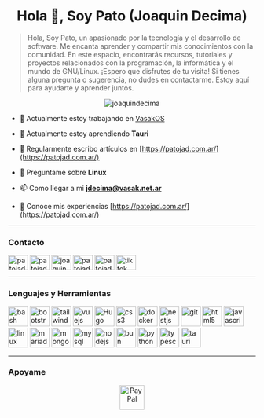<h1 align="center">Hola 👋, Soy Pato (Joaquin Decima)</h1>

> Hola, Soy Pato, un apasionado por la tecnología y el desarrollo de software. Me encanta aprender y compartir mis conocimientos con la comunidad. En este espacio, encontrarás recursos, tutoriales y proyectos relacionados con la programación, la informática y el mundo de GNU/Linux. ¡Espero que disfrutes de tu visita! Si tienes alguna pregunta o sugerencia, no dudes en contactarme. Estoy aquí para ayudarte y aprender juntos.

<center>
  <p align="center"> <img src="https://komarev.com/ghpvc/?username=joaquindecima&label=Profile%20views&color=0e75b6&style=flat" alt="joaquindecima" /> </p>
</center>
  
- 🔭 Actualmente estoy trabajando en [VasakOS](https://os.vasak.net.ar)

- 🌱 Actualmente estoy aprendiendo **Tauri**

- 📝 Regularmente escribo artículos en [https://patojad.com.ar/](https://patojad.com.ar/)

- 💬 Preguntame sobre **Linux**

- 📫 Como llegar a mi **jdecima@vasak.net.ar**

- 📄 Conoce mis experiencias [https://patojad.com.ar/](https://patojad.com.ar/)

---

### Contacto
<p align="left">
<a href="https://dev.to/patojad" target="blank"><img align="center" src="https://cdn.jsdelivr.net/npm/simple-icons@3.0.1/icons/dev-dot-to.svg" alt="patojad" height="30" width="40" /></a>
<a href="https://twitter.com/patojadoficial" target="blank"><img align="center" src="https://cdn.svgporn.com/logos/x.svg" alt="patojadoficial" height="30" width="40" /></a>
<a href="https://linkedin.com/in/joaquindecima" target="blank"><img align="center" src="https://cdn.svgporn.com/logos/linkedin-icon.svg" alt="joaquindecima" height="30" width="40" /></a>
<a href="https://instagram.com/patojadoficial" target="blank"><img align="center" src="https://raw.githubusercontent.com/rahuldkjain/github-profile-readme-generator/master/src/images/icons/Social/instagram.svg" alt="patojadoficial" height="30" width="40" /></a>
<a href="https://www.youtube.com/c/patojad" target="blank"><img align="center" src="https://cdn.svgporn.com/logos/youtube-icon.svg" alt="patojad" height="30" width="40" /></a>
<a href="https://www.tiktok.com/@patojadoficial" target="blank"><img align="center" src="https://cdn.svgporn.com/logos/tiktok-icon.svg" alt="tiktok" height="30" width="40" /></a>
</p>

---

### Lenguajes y Herramientas
<p align="left">
  <img src="https://cdn.svgporn.com/logos/bash-icon.svg" alt="bash" width="40" height="40"/>
  <img src="https://cdn.svgporn.com/logos/bootstrap.svg" alt="bootstrap" width="40" height="40"/>
  <img src="https://cdn.svgporn.com/logos/tailwindcss-icon.svg" alt="tailwind" width="40" height="40"/>
  <img src="https://cdn.svgporn.com/logos/vue.svg" alt="vuejs" width="40" height="40"/>
  <img src="https://cdn.svgporn.com/logos/hugo.svg" alt="Hugo" width="40" height="40"/>
  <img src="https://cdn.svgporn.com/logos/css-3.svg" alt="css3" width="40" height="40"/>
  <img src="https://cdn.svgporn.com/logos/docker-icon.svg" alt="docker" width="40" height="40"/> 
  <img src="https://cdn.svgporn.com/logos/nestjs.svg" alt="nestjs" width="40" height="40"/> 
  <img src="https://cdn.svgporn.com/logos/git-icon.svg" alt="git" width="40" height="40"/>
  <img src="https://cdn.svgporn.com/logos/html-5.svg" alt="html5" width="40" height="40"/>
  <img src="https://cdn.svgporn.com/logos/javascript.svg" alt="javascript" width="40" height="40"/>
  <img src="https://cdn.svgporn.com/logos/archlinux.svg" alt="linux" width="40" height="40"/>
  <img src="https://cdn.svgporn.com/logos/mariadb-icon.svg" alt="mariadb" width="40" height="40"/>
  <img src="https://cdn.svgporn.com/logos/mongodb-icon.svg" alt="mongodb" width="40" height="40"/>
  <img src="https://cdn.svgporn.com/logos/mysql.svg" alt="mysql" width="40" height="40"/>
  <img src="https://cdn.svgporn.com/logos/nodejs-icon-alt.svg" alt="nodejs" width="40" height="40"/>
  <img src="https://cdn.svgporn.com/logos/bun.svg" alt="bun" width="40" height="40"/>
  <img src="https://cdn.svgporn.com/logos/python.svg" alt="python" width="40" height="40"/>
  <img src="https://cdn.svgporn.com/logos/typesense-icon.svg" alt="typescript" width="40" height="40"/>
  <img src="https://cdn.svgporn.com/logos/tauri.svg" alt="tauri" width="40" height="40"/>
</p>

---

### Apoyame 
<center>
  <p align="center">
    <a href="https://paypal.me/joaquindecima"><img align="center" src="https://cdn.svgporn.com/logos/paypal.svg" height="50" width="50" alt="PayPal" /></a>
  </p>
</center>
